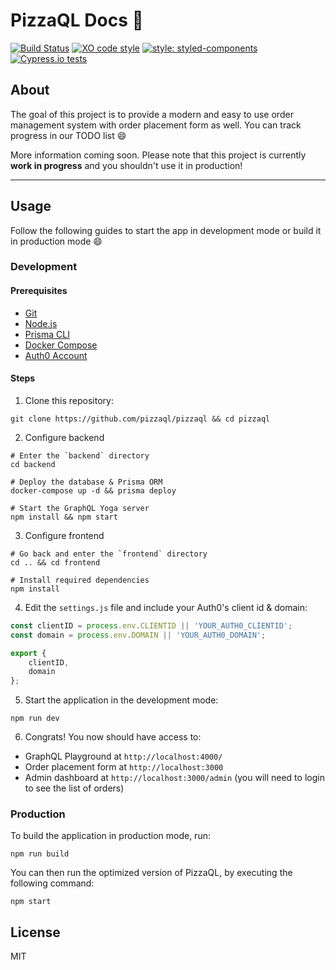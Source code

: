 # PizzaQL Docs :pizza:

[![Build Status](https://travis-ci.org/pizzaql/pizzaql.svg?branch=master)](https://travis-ci.org/pizzaql/pizzaql)
[![XO code style](https://img.shields.io/badge/code_style-XO-5ed9c7.svg)](https://github.com/xojs/xo)
[![style: styled-components](https://img.shields.io/badge/style-%F0%9F%92%85%20styled--components-orange.svg?colorB=daa357&colorA=db748e)](https://github.com/styled-components/styled-components)
[![Cypress.io tests](https://img.shields.io/badge/cypress.io-tests-green.svg)](https://cypress.io)

## About

The goal of this project is to provide a modern and easy to use order management system with order placement form as well. You can track progress in our TODO list :smile: 

More information coming soon. Please note that this project is currently **work in progress** and you shouldn't use it in production!

---

## Usage

Follow the following guides to start the app in development mode or build it in production mode :smile:

### Development

#### Prerequisites

- [Git](https://git-scm.com/)
- [Node.js](https://nodejs.org/)
- [Prisma CLI](https://www.prisma.io/docs/prisma-cli-and-configuration/using-the-prisma-cli-alx4/)
- [Docker Compose](https://docs.docker.com/compose/install/)
- [Auth0 Account](https://auth0.com/)

#### Steps

1. Clone this repository:

```
git clone https://github.com/pizzaql/pizzaql && cd pizzaql
```

2. Configure backend

```
# Enter the `backend` directory
cd backend

# Deploy the database & Prisma ORM
docker-compose up -d && prisma deploy

# Start the GraphQL Yoga server
npm install && npm start
```

3. Configure frontend

```
# Go back and enter the `frontend` directory
cd .. && cd frontend

# Install required dependencies
npm install
```

4. Edit the `settings.js` file and include your Auth0's client id & domain:

```js
const clientID = process.env.CLIENTID || 'YOUR_AUTH0_CLIENTID';
const domain = process.env.DOMAIN || 'YOUR_AUTH0_DOMAIN';

export {
	clientID,
	domain
};
```

5. Start the application in the development mode:

```
npm run dev
```

6. Congrats! You now should have access to:

- GraphQL Playground at `http://localhost:4000/`
- Order placement form at `http://localhost:3000`
- Admin dashboard at `http://localhost:3000/admin` (you will need to login to see the list of orders)

### Production

To build the application in production mode, run:

```
npm run build
```

You can then run the optimized version of PizzaQL, by executing the following command:

```
npm start
```

## License

MIT
